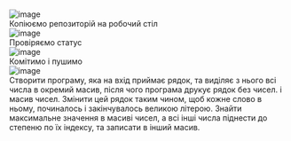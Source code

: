 <br> ![image](https://user-images.githubusercontent.com/85648525/122985597-0d3c8000-d3a7-11eb-98c1-5bc8d06dc3a8.png)
<br> Копіюємо репозиторій на робочий стіл
<br> ![image](https://user-images.githubusercontent.com/85648525/122986059-994ea780-d3a7-11eb-9981-9585627de2fb.png)
<br>  Провіряємо статус
<br> ![image](https://user-images.githubusercontent.com/85648525/122993299-d028bb80-d3af-11eb-8cdb-49232701ec2c.png)
<br> Комітимо і пушимо
<br> ![image](https://user-images.githubusercontent.com/85648525/122993464-05350e00-d3b0-11eb-92ed-c8fa739e878b.png)
<br> Створити програму, яка на вхід приймає рядок, та виділяє з нього всі
числа в окремий масив, після чого програма друкує рядок без чисел. і
масив чисел. Змінити цей рядок таким чином, щоб кожне слово в ньому,
починалось і закінчувалось великою літерою. Знайти максимальне
значення в масиві чисел, а всі інші числа піднести до степеню по їх
індексу, та записати в інший масив.
<br>
<br>
<br>
<br>
<br>
<br>
<br>
<br>
<br>
<br>
<br>
<br>
<br>
<br>
<br>
